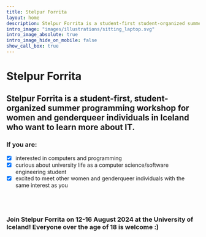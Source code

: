 ```yaml
---
title: Stelpur Forrita
layout: home
description: Stelpur Forrita is a student-first student-organized summer programming workshop for women and genderqueer individuals in Iceland. 
intro_image: "images/illustrations/sitting_laptop.svg"
intro_image_absolute: true
intro_image_hide_on_mobile: false
show_call_box: true
---
```


# Stelpur Forrita

## Stelpur Forrita is a student-first, student-organized summer programming workshop for women and genderqueer individuals in Iceland who want to learn more about IT.

### If you are:
- [x]  interested in computers and programming
- [x]  curious about university life as a computer science/software engineering student
- [x]  excited to meet other women and genderqueer individuals with the same interest as you
<br>
<br>

### Join Stelpur Forrita on 12-16 August 2024 at the University of Iceland! Everyone over the age of 18 is welcome :)

<br>

    

    
